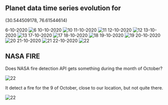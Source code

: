 ## Planet data time series evolution for
(30.544509178, 76.61544614)

6-10-2020
![6](../data/planetData/firstSpot/6.png "6")
10-10-2020
![10](../data/planetData/firstSpot/10.png "10")
11-10-2020
![11](../data/planetData/firstSpot/11.png "11")
12-10-2020
![12](../data/planetData/firstSpot/12.png "12")
13-10-2020
![13](../data/planetData/firstSpot/13.png "13")
17-10-2020
![17](../data/planetData/firstSpot/17.png "17")
18-10-2020
![18](../data/planetData/firstSpot/18.png "18")
19-10-2020
![19](../data/planetData/firstSpot/19.png "19")
20-10-2020
![20](../data/planetData/firstSpot/20.png "20")
21-10-2020
![21](../data/planetData/firstSpot/21.png "21")
22-10-2020
![22](../data/planetData/firstSpot/22.png "22")

## NASA FIRE
Does NASA fire detection API gets something during the month of October?

![22](../data/planetData/firstSpot/fireOct2020.png "Fire")

It detect a fire for the 9 of October, close to our location, but not quite there.


![22](../data/planetData/firstSpot/fire9Oct.png "Fire")

